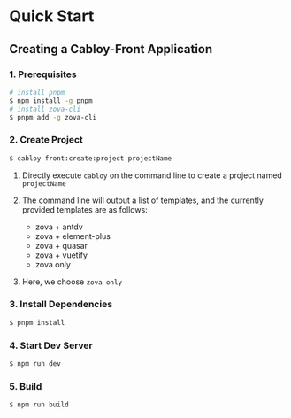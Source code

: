 # Quick Start

## Creating a Cabloy-Front Application

### 1. Prerequisites

```bash
# install pnpm
$ npm install -g pnpm
# install zova-cli
$ pnpm add -g zova-cli
```

### 2. Create Project

```bash
$ cabloy front:create:project projectName
```

1. Directly execute `cabloy` on the command line to create a project named `projectName`
2. The command line will output a list of templates, and the currently provided templates are as follows:

   - zova + antdv
   - zova + element-plus
   - zova + quasar
   - zova + vuetify
   - zova only

3. Here, we choose `zova only`

### 3. Install Dependencies

```bash
$ pnpm install
```

### 4. Start Dev Server

```bash
$ npm run dev
```

### 5. Build

```bash
$ npm run build
```
